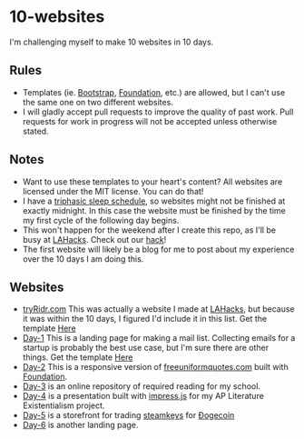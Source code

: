 10-websites
===

I'm challenging myself to make 10 websites in 10 days. 

Rules
---
* Templates (ie. [Bootstrap](http://getbootstrap.com/), [Foundation](http://foundation.zurb.com/), etc.) are allowed, but I can't use the same one on two different websites.
* I will gladly accept pull requests to improve the quality of past work. Pull requests for work in progress will not be accepted unless otherwise stated.


Notes
---
* Want to use these templates to your heart's content? All websites are licensed under the MIT license. You can do that!
* I have a [triphasic sleep schedule](http://lmgtfy.com/?q=triphasic+sleep+schedule), so websites might not be finished at exactly midnight. In this case the website must be finished by the time my first cycle of the following day begins.
* This won't happen for the weekend after I create this repo, as I'll be busy at [LAHacks](http://www.lahacks.com/). Check out our [hack](http://tryridr.com/)!
* The first website will likely be a blog for me to post about my experience over the 10 days I am doing this.

Websites
---

* [tryRidr.com](http://www.tryridr.com) This was actually a website I made at [LAHacks](http://www.lahacks.com/), but because it was within the 10 days, I figured I'd include it in this list. Get the template [Here](https://github.com/SlothHacks-2014/tryridr/tree/gh-pages)
* [Day-1](http://maxwofford.com/10-websites/day-1/) This is a landing page for making a mail list. Collecting emails for a startup is probably the best use case, but I'm sure there are other things. Get the template [Here](https://github.com/MaxWofford/10-websites/tree/gh-pages/day-1)
* [Day-2](http://maxwofford.com/10-websites/day-2/) This is a responsive version of [freeuniformquotes.com](http://www.freeuniformquotes.com/Users/Home.aspx) built with [Foundation](http://foundation.zurb.com/).
* [Day-3](http://maxwofford.com/10-websites/day-3/) is an online repository of required reading for my school. 
* [Day-4](http://maxwofford.com/10-websites/day-4/) is a presentation built with [impress.js](https://bartaz.github.io/impress.js/#/bored) for my AP Literature Existentialism project.
* [Day-5](http://maxwofford.com/10-websites/day-5/) is a storefront for trading [steamkeys](http://store.steampowered.com/) for [Ðogecoin](http://dogecoin.com/)
* [Day-6](http://maxwofford.com/10-websites/day-6/) is another landing page. 